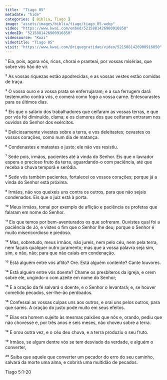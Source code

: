 ```yaml
---
title:  "Tiago 05"
metadate: "hide"
categories: [ Biblia, Tiago ]
image: "assets/images/biblia/tiago/tiago_05.webp"
video: "https://www.kwai.com/embed/5215881426900916850"
videoID: "5215881426900916850"
videosource: "Kwai"
videotitle: "Tiago 05"
visit: "https://www.kwai.com/@riquegratidao/video/5215881426900916850"
---
```


¹ Eia, pois, agora vós, ricos, chorai e pranteai, por vossas misérias, que sobre vós hão de vir.

² As vossas riquezas estão apodrecidas, e as vossas vestes estão comidas de traça.

³ O vosso ouro e a vossa prata se enferrujaram; e a sua ferrugem dará testemunho contra vós, e comerá como fogo a vossa carne. Entesourastes para os últimos dias.

⁴ Eis que o salário dos trabalhadores que ceifaram as vossas terras, e que por vós foi diminuído, clama; e os clamores dos que ceifaram entraram nos ouvidos do Senhor dos exércitos.

⁵ Deliciosamente vivestes sobre a terra, e vos deleitastes; cevastes os vossos corações, como num dia de matança.

⁶ Condenastes e matastes o justo; ele não vos resistiu.

⁷ Sede pois, irmãos, pacientes até à vinda do Senhor. Eis que o lavrador espera o precioso fruto da terra, aguardando-o com paciência, até que receba a chuva temporã e serôdia.

⁸ Sede vós também pacientes, fortalecei os vossos corações; porque já a vinda do Senhor está próxima.

⁹ Irmãos, não vos queixeis uns contra os outros, para que não sejais condenados. Eis que o juiz está à porta.

¹⁰ Meus irmãos, tomai por exemplo de aflição e paciência os profetas que falaram em nome do Senhor.

¹¹ Eis que temos por bem-aventurados os que sofreram. Ouvistes qual foi a paciência de Jó, e vistes o fim que o Senhor lhe deu; porque o Senhor é muito misericordioso e piedoso.

¹² Mas, sobretudo, meus irmãos, não jureis, nem pelo céu, nem pela terra, nem façais qualquer outro juramento; mas que a vossa palavra seja sim, sim, e não, não; para que não caiais em condenação.

¹³ Está alguém entre vós aflito? Ore. Está alguém contente? Cante louvores.

¹⁴ Está alguém entre vós doente? Chame os presbíteros da igreja, e orem sobre ele, ungindo-o com azeite em nome do Senhor;

¹⁵ E a oração da fé salvará o doente, e o Senhor o levantará; e, se houver cometido pecados, ser-lhe-ão perdoados.

¹⁶ Confessai as vossas culpas uns aos outros, e orai uns pelos outros, para que sareis. A oração do justo pode muito em seus efeitos.

¹⁷ Elias era homem sujeito às mesmas paixões que nós e, orando, pediu que não chovesse e, por três anos e seis meses, não choveu sobre a terra.

¹⁸ E orou outra vez, e o céu deu chuva, e a terra produziu o seu fruto.

¹⁹ Irmãos, se algum dentre vós se tem desviado da verdade, e alguém o converter,

²⁰ Saiba que aquele que converter um pecador do erro do seu caminho, salvará da morte uma alma, e cobrirá uma multidão de pecados. 



Tiago 5:1-20